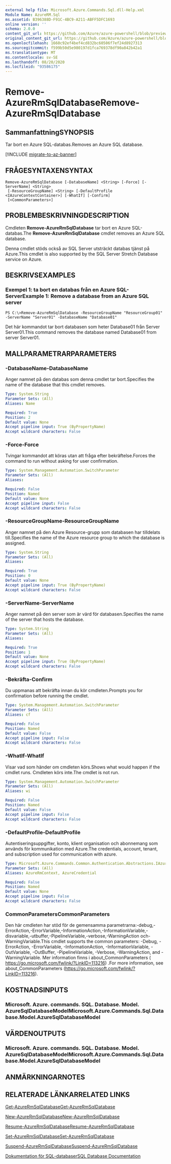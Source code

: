 ```yaml
---
external help file: Microsoft.Azure.Commands.Sql.dll-Help.xml
Module Name: AzureRM.Sql
ms.assetid: B396388D-F91C-4BC9-A211-ABFF5DFC1693
online version: ''
schema: 2.0.0
content_git_url: https://github.com/Azure/azure-powershell/blob/preview/src/ResourceManager/Sql/Commands.Sql/help/Remove-AzureRmSqlDatabase.md
original_content_git_url: https://github.com/Azure/azure-powershell/blob/preview/src/ResourceManager/Sql/Commands.Sql/help/Remove-AzureRmSqlDatabase.md
ms.openlocfilehash: 1660c92ef4bef4cd832bc60506f7ef24d8927313
ms.sourcegitcommit: f599b50d5e980197d1fca769378df90a842b42a1
ms.translationtype: MT
ms.contentlocale: sv-SE
ms.lasthandoff: 08/20/2020
ms.locfileid: "93586175"
---
```

# <span data-ttu-id="b3c56-101">Remove-AzureRmSqlDatabase</span><span class="sxs-lookup"><span data-stu-id="b3c56-101">Remove-AzureRmSqlDatabase</span></span>

## <span data-ttu-id="b3c56-102">Sammanfattning</span><span class="sxs-lookup"><span data-stu-id="b3c56-102">SYNOPSIS</span></span>
<span data-ttu-id="b3c56-103">Tar bort en Azure SQL-databas.</span><span class="sxs-lookup"><span data-stu-id="b3c56-103">Removes an Azure SQL database.</span></span>

[!INCLUDE [migrate-to-az-banner](../../includes/migrate-to-az-banner.md)]

## <span data-ttu-id="b3c56-104">FRÅGESYNTAXEN</span><span class="sxs-lookup"><span data-stu-id="b3c56-104">SYNTAX</span></span>

```
Remove-AzureRmSqlDatabase [-DatabaseName] <String> [-Force] [-ServerName] <String>
 [-ResourceGroupName] <String> [-DefaultProfile <IAzureContextContainer>] [-WhatIf] [-Confirm]
 [<CommonParameters>]
```

## <span data-ttu-id="b3c56-105">PROBLEMBESKRIVNING</span><span class="sxs-lookup"><span data-stu-id="b3c56-105">DESCRIPTION</span></span>
<span data-ttu-id="b3c56-106">Cmdleten **Remove-AzureRmSqlDatabase** tar bort en Azure SQL-databas.</span><span class="sxs-lookup"><span data-stu-id="b3c56-106">The **Remove-AzureRmSqlDatabase** cmdlet removes an Azure SQL database.</span></span>

<span data-ttu-id="b3c56-107">Denna cmdlet stöds också av SQL Server utsträckt databas tjänst på Azure.</span><span class="sxs-lookup"><span data-stu-id="b3c56-107">This cmdlet is also supported by the SQL Server Stretch Database service on Azure.</span></span>

## <span data-ttu-id="b3c56-108">BESKRIVS</span><span class="sxs-lookup"><span data-stu-id="b3c56-108">EXAMPLES</span></span>

### <span data-ttu-id="b3c56-109">Exempel 1: ta bort en databas från en Azure SQL-Server</span><span class="sxs-lookup"><span data-stu-id="b3c56-109">Example 1: Remove a database from an Azure SQL server</span></span>
```
PS C:\>Remove-AzureRmSqlDatabase -ResourceGroupName "ResourceGroup01" -ServerName "Server01" -DatabaseName "Database01"
```

<span data-ttu-id="b3c56-110">Det här kommandot tar bort databasen som heter Database01 från Server Server01.</span><span class="sxs-lookup"><span data-stu-id="b3c56-110">This command removes the database named Database01 from server Server01.</span></span>

## <span data-ttu-id="b3c56-111">MALLPARAMETRAR</span><span class="sxs-lookup"><span data-stu-id="b3c56-111">PARAMETERS</span></span>

### <span data-ttu-id="b3c56-112">-DatabaseName</span><span class="sxs-lookup"><span data-stu-id="b3c56-112">-DatabaseName</span></span>
<span data-ttu-id="b3c56-113">Anger namnet på den databas som denna cmdlet tar bort.</span><span class="sxs-lookup"><span data-stu-id="b3c56-113">Specifies the name of the database that this cmdlet removes.</span></span>

```yaml
Type: System.String
Parameter Sets: (All)
Aliases: Name

Required: True
Position: 2
Default value: None
Accept pipeline input: True (ByPropertyName)
Accept wildcard characters: False
```

### <span data-ttu-id="b3c56-114">-Force</span><span class="sxs-lookup"><span data-stu-id="b3c56-114">-Force</span></span>
<span data-ttu-id="b3c56-115">Tvingar kommandot att köras utan att fråga efter bekräftelse.</span><span class="sxs-lookup"><span data-stu-id="b3c56-115">Forces the command to run without asking for user confirmation.</span></span>

```yaml
Type: System.Management.Automation.SwitchParameter
Parameter Sets: (All)
Aliases: 

Required: False
Position: Named
Default value: None
Accept pipeline input: False
Accept wildcard characters: False
```

### <span data-ttu-id="b3c56-116">-ResourceGroupName</span><span class="sxs-lookup"><span data-stu-id="b3c56-116">-ResourceGroupName</span></span>
<span data-ttu-id="b3c56-117">Anger namnet på den Azure Resource-grupp som databasen har tilldelats till.</span><span class="sxs-lookup"><span data-stu-id="b3c56-117">Specifies the name of the Azure resource group to which the database is assigned.</span></span>

```yaml
Type: System.String
Parameter Sets: (All)
Aliases: 

Required: True
Position: 0
Default value: None
Accept pipeline input: True (ByPropertyName)
Accept wildcard characters: False
```

### <span data-ttu-id="b3c56-118">-ServerName</span><span class="sxs-lookup"><span data-stu-id="b3c56-118">-ServerName</span></span>
<span data-ttu-id="b3c56-119">Anger namnet på den server som är värd för databasen.</span><span class="sxs-lookup"><span data-stu-id="b3c56-119">Specifies the name of the server that hosts the database.</span></span>

```yaml
Type: System.String
Parameter Sets: (All)
Aliases: 

Required: True
Position: 1
Default value: None
Accept pipeline input: True (ByPropertyName)
Accept wildcard characters: False
```

### <span data-ttu-id="b3c56-120">-Bekräfta</span><span class="sxs-lookup"><span data-stu-id="b3c56-120">-Confirm</span></span>
<span data-ttu-id="b3c56-121">Du uppmanas att bekräfta innan du kör cmdleten.</span><span class="sxs-lookup"><span data-stu-id="b3c56-121">Prompts you for confirmation before running the cmdlet.</span></span>

```yaml
Type: System.Management.Automation.SwitchParameter
Parameter Sets: (All)
Aliases: cf

Required: False
Position: Named
Default value: False
Accept pipeline input: False
Accept wildcard characters: False
```

### <span data-ttu-id="b3c56-122">-WhatIf</span><span class="sxs-lookup"><span data-stu-id="b3c56-122">-WhatIf</span></span>
<span data-ttu-id="b3c56-123">Visar vad som händer om cmdleten körs.</span><span class="sxs-lookup"><span data-stu-id="b3c56-123">Shows what would happen if the cmdlet runs.</span></span>
<span data-ttu-id="b3c56-124">Cmdleten körs inte.</span><span class="sxs-lookup"><span data-stu-id="b3c56-124">The cmdlet is not run.</span></span>

```yaml
Type: System.Management.Automation.SwitchParameter
Parameter Sets: (All)
Aliases: wi

Required: False
Position: Named
Default value: False
Accept pipeline input: False
Accept wildcard characters: False
```

### <span data-ttu-id="b3c56-125">-DefaultProfile</span><span class="sxs-lookup"><span data-stu-id="b3c56-125">-DefaultProfile</span></span>
<span data-ttu-id="b3c56-126">Autentiseringsuppgifter, konto, klient organisation och abonnemang som används för kommunikation med Azure.</span><span class="sxs-lookup"><span data-stu-id="b3c56-126">The credentials, account, tenant, and subscription used for communication with azure.</span></span>

```yaml
Type: Microsoft.Azure.Commands.Common.Authentication.Abstractions.IAzureContextContainer
Parameter Sets: (All)
Aliases: AzureRmContext, AzureCredential

Required: False
Position: Named
Default value: None
Accept pipeline input: False
Accept wildcard characters: False
```

### <span data-ttu-id="b3c56-127">CommonParameters</span><span class="sxs-lookup"><span data-stu-id="b3c56-127">CommonParameters</span></span>
<span data-ttu-id="b3c56-128">Den här cmdleten har stöd för de gemensamma parametrarna:-debug,-ErrorAction,-ErrorVariable,-InformationAction,-InformationVariable,-disvariable,-utbuffer,-PipelineVariable,-verbose,-WarningAction och-WarningVariable.</span><span class="sxs-lookup"><span data-stu-id="b3c56-128">This cmdlet supports the common parameters: -Debug, -ErrorAction, -ErrorVariable, -InformationAction, -InformationVariable, -OutVariable, -OutBuffer, -PipelineVariable, -Verbose, -WarningAction, and -WarningVariable.</span></span> <span data-ttu-id="b3c56-129">Mer information finns i about_CommonParameters ( https://go.microsoft.com/fwlink/?LinkID=113216) .</span><span class="sxs-lookup"><span data-stu-id="b3c56-129">For more information, see about_CommonParameters (https://go.microsoft.com/fwlink/?LinkID=113216).</span></span>

## <span data-ttu-id="b3c56-130">KOSTNADS</span><span class="sxs-lookup"><span data-stu-id="b3c56-130">INPUTS</span></span>

### <span data-ttu-id="b3c56-131">Microsoft. Azure. commands. SQL. Database. Model. AzureSqlDatabaseModel</span><span class="sxs-lookup"><span data-stu-id="b3c56-131">Microsoft.Azure.Commands.Sql.Database.Model.AzureSqlDatabaseModel</span></span>

## <span data-ttu-id="b3c56-132">VÄRDEN</span><span class="sxs-lookup"><span data-stu-id="b3c56-132">OUTPUTS</span></span>

### <span data-ttu-id="b3c56-133">Microsoft. Azure. commands. SQL. Database. Model. AzureSqlDatabaseModel</span><span class="sxs-lookup"><span data-stu-id="b3c56-133">Microsoft.Azure.Commands.Sql.Database.Model.AzureSqlDatabaseModel</span></span>

## <span data-ttu-id="b3c56-134">ANMÄRKNINGAR</span><span class="sxs-lookup"><span data-stu-id="b3c56-134">NOTES</span></span>

## <span data-ttu-id="b3c56-135">RELATERADE LÄNKAR</span><span class="sxs-lookup"><span data-stu-id="b3c56-135">RELATED LINKS</span></span>

[<span data-ttu-id="b3c56-136">Get-AzureRmSqlDatabase</span><span class="sxs-lookup"><span data-stu-id="b3c56-136">Get-AzureRmSqlDatabase</span></span>](./Get-AzureRmSqlDatabase.md)

[<span data-ttu-id="b3c56-137">New-AzureRmSqlDatabase</span><span class="sxs-lookup"><span data-stu-id="b3c56-137">New-AzureRmSqlDatabase</span></span>](./New-AzureRmSqlDatabase.md)

[<span data-ttu-id="b3c56-138">Resume-AzureRmSqlDatabase</span><span class="sxs-lookup"><span data-stu-id="b3c56-138">Resume-AzureRmSqlDatabase</span></span>](./Resume-AzureRmSqlDatabase.md)

[<span data-ttu-id="b3c56-139">Set-AzureRmSqlDatabase</span><span class="sxs-lookup"><span data-stu-id="b3c56-139">Set-AzureRmSqlDatabase</span></span>](./Set-AzureRmSqlDatabase.md)

[<span data-ttu-id="b3c56-140">Suspend-AzureRmSqlDatabase</span><span class="sxs-lookup"><span data-stu-id="b3c56-140">Suspend-AzureRmSqlDatabase</span></span>](./Suspend-AzureRmSqlDatabase.md)

[<span data-ttu-id="b3c56-141">Dokumentation för SQL-databaser</span><span class="sxs-lookup"><span data-stu-id="b3c56-141">SQL Database Documentation</span></span>](https://docs.microsoft.com/azure/sql-database/)


